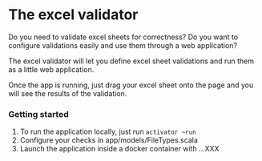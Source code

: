 # The excel validator

Do you need to validate excel sheets for correctness? Do you want to 
configure validations easily and use them through a web application?

The excel validator will let you define excel sheet validations and run them as a little web application.

Once the app is running, just drag your excel sheet onto the page and you will see the results of the validation.

### Getting started

1. To run the application locally, just run `activator ~run`
2. Configure your checks in app/models/FileTypes.scala
3. Launch the application inside a docker container with ...XXX






